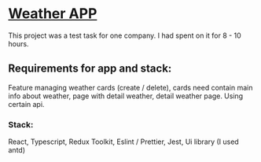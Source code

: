 # [Weather APP](https://rsln-ua.github.io/weather-app/)

This project was a test task for one company. I had spent on it for 8 - 10 hours.

## Requirements for app and stack:

Feature managing weather cards (create / delete), cards need contain main info about weather, page with detail weather, detail weather page. Using certain api.

### Stack: 
React, Typescript, Redux Toolkit, Eslint / Prettier, Jest, Ui library (I used antd)
